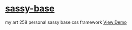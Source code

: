 # [sassy-base](https://johndoenma.github.io/sassy-base/)
my art 258 personal sassy base css framework
[View Demo](https://johndoenma.github.io/sassy-base/)
